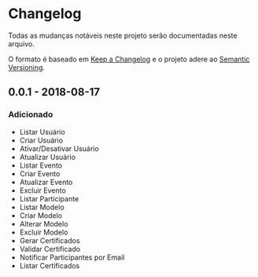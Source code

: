 # Changelog
Todas as mudanças notáveis ​​neste projeto serão documentadas neste arquivo.

O formato é baseado em [Keep a Changelog](http://keepachangelog.com/en/1.0.0/)
e o projeto adere ao [Semantic Versioning](http://semver.org/spec/v2.0.0.html).

## 0.0.1 - 2018-08-17
### Adicionado
- Listar Usuário
- Criar Usuário
- Ativar/Desativar Usuário
- Atualizar Usuário
- Listar Evento
- Criar Evento
- Atualizar Evento
- Excluir Evento
- Listar Participante
- Listar Modelo
- Criar Modelo
- Alterar Modelo
- Excluir Modelo
- Gerar Certificados
- Validar Certificado
- Notificar Participantes por Email
- Listar Certificados